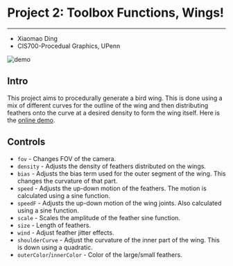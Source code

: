 # Project 2: Toolbox Functions, Wings!
-------------------------------------
* Xiaomao Ding
* CIS700-Procedual Graphics, UPenn

![demo](https://github.com/xnieamo/Project2-Toolbox-Functions/blob/master/reference/wings.gif?raw=true)

## Intro
This project aims to procedurally generate a bird wing. This is done using a mix of different curves for the outline of the wing and then distributing feathers onto the curve at a desired density to form the wing itself. Here is the [online demo](https://xnieamo.github.io/Project2-Toolbox-Functions/).

## Controls
* `fov` - Changes FOV of the camera.
* `density` - Adjusts the density of feathers distributed on the wings.
* `bias` - Adjusts the bias term used for the outer segment of the wing. This changes the curvature of that part.
* `speed` - Adjusts the up-down motion of the feathers. The motion is calculated using a sine function.
* `speedF` - Adjusts the up-down motion of the wing joints. Also calculated using a sine function.
* `scale` - Scales the amplitude of the feather sine function.
* `size` - Length of feathers.
* `wind` - Adjust feather jitter effects.
* `shoulderCurve` - Adjust the curvature of the inner part of the wing. This is down using a quadratic.
* `outerColor`/`innerColor` - Color of the large/small feathers.
